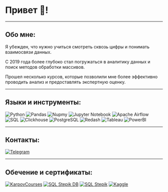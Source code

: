 # Привет 👋!
___
## Обо мне:
Я убежден, что нужно учиться смотреть сквозь цифры и понимать взаимосвязи данных.</p> 
С 2019 года более глубоко стал погружаться в аналитику данных и поиск методов обработки массивов.</p> 
Прошел несколько курсов, которые позволили мне более эффективно проводить анализ и предоставлять экспертную оценку.</p> 
___
## Языки и инструменты:
![Python](https://img.shields.io/badge/-Python-090910?style=for-the-badge&logo=python&logoColor)
![Pandas](https://img.shields.io/badge/-Pandas-090910?style=for-the-badge&logo=pandas&logoColor)
![Nupmy](https://img.shields.io/badge/-Numpy-090910?style=for-the-badge&logo=numpy&logoColor)
![Jupyter Notebook](https://img.shields.io/badge/Jupyter%20Notebook-090910?style=for-the-badge&logo=jupyter&logoColor)
![Apache Airflow](https://img.shields.io/badge/-Apacheairflow-090910?style=for-the-badge&logo=apacheairflow&logoColor)
![SQL](https://img.shields.io/badge/-SQL-090910?style=for-the-badge&logo=sql&logoColor)
![Clickhouse](https://img.shields.io/badge/-Clickhouse-090910?style=for-the-badge&logo=Clickhouse&logoColor)
![PostgreSQL](https://img.shields.io/badge/-PostgreSQL-090910?style=for-the-badge&logo=PostgreSQL&logoColor)
![Redash](https://img.shields.io/badge/-Redash-090910?style=for-the-badge&logo=Redash&logoColor)
![Tableau](https://img.shields.io/badge/-Tableau-090910?style=for-the-badge&logo=Tableau&logoColor)
![PowerBI](https://img.shields.io/badge/-PowerBI-090910?style=for-the-badge&logo=PowerBI&logoColor)
___
## Контакты:
[![Telegram](https://img.shields.io/badge/Telegram-090910?style=for-the-badge&logo=telegram&logoColor=white)](https://t.me/ybezgodkov)
___
## Обечение и сертификаты:
[![KarpovCourses](https://img.shields.io/badge/KarpovCourses-090910?style=for-the-badge&logo=KarpovCourses&logoColor)](https://lab.karpov.courses/certificate/6f65c8b7-dfc1-434b-857d-2d6be99647d0/)
[![SQL Stepik DB](https://img.shields.io/badge/SQL%20Stepik%20DB-090910?style=for-the-badge&logo=Stepik&logoColor)](https://stepik.org/cert/1134138)
[![SQL Stepik](https://img.shields.io/badge/SQL%20Stepik-090910?style=for-the-badge&logo=Stepik&logoColor)](https://stepik.org/cert/1017534)
[![Kaggle](https://img.shields.io/badge/Kaggle-090910?style=for-the-badge&logo=Kaggle&logoColor)](https://www.kaggle.com/yuriibezgodkov)

<!--
**ybezgodkov/ybezgodkov** is a ✨ _special_ ✨ repository because its `README.md` (this file) appears on your GitHub profile.

Here are some ideas to get you started:

- 🔭 I’m currently working on ...
- 🌱 I’m currently learning ...
- 👯 I’m looking to collaborate on ...
- 🤔 I’m looking for help with ...
- 💬 Ask me about ...
- 📫 How to reach me: ...
- 😄 Pronouns: ...
- ⚡ Fun fact: ...
-->
